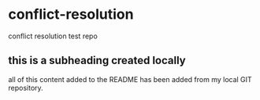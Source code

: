 # conflict-resolution
conflict resolution test repo

## this is a subheading created locally 

all of this content added to the README has been added from my local GIT repository. 
